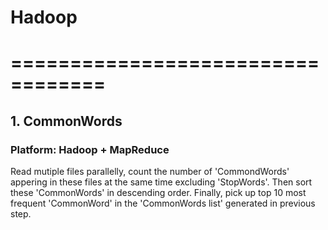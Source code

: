 # Hadoop 
# ==================================
## 1. CommonWords
### Platform: Hadoop + MapReduce 
Read mutiple files parallelly, count the number of 'CommondWords' appering in these files at the same time excluding 'StopWords'. Then sort these 'CommonWords' in descending order. Finally, pick up top 10 most frequent 'CommonWord' in the 'CommonWords list' generated in previous step.
